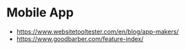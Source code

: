 # Mobile App
 * https://www.websitetooltester.com/en/blog/app-makers/
 * https://www.goodbarber.com/feature-index/
